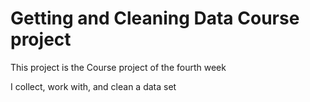 # Getting and Cleaning Data Course project


This project is the Course project of the fourth week 


I collect, work with, and clean a data set
